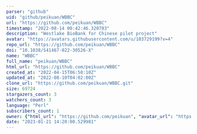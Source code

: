 ```yaml
---
parser: "github"
uid: "github/peikuan/WBBC"
url: "https://github.com/peikuan/WBBC"
timestamp: "2022-08-14 00:42:46.320783"
description: "Westlake BioBank for Chinese pilot project"
avatar: "https://avatars.githubusercontent.com/u/103729199?v=4"
repo_url: "https://github.com/peikuan/WBBC"
doi: "10.1038/S41467-022-30526-X"
name: "WBBC"
full_name: "peikuan/WBBC"
html_url: "https://github.com/peikuan/WBBC"
created_at: "2022-04-15T06:50:10Z"
updated_at: "2022-08-10T04:02:00Z"
clone_url: "https://github.com/peikuan/WBBC.git"
size: 69724
stargazers_count: 3
watchers_count: 3
language: "Perl"
subscribers_count: 1
owner: {"html_url": "https://github.com/peikuan", "avatar_url": "https://avatars.githubusercontent.com/u/103729199?v=4", "login": "peikuan", "type": "User"}
date: "2023-01-21 14:20:00.529981"
---
```


